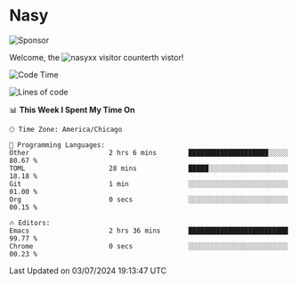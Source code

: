 # Nasy

<!--
<p align="center">
<img height="200" src="https://github-readme-stats.vercel.app/api?username=nasyxx&count_private=true&show_icons=true&theme=dracula&include_all_commits=true"/>
<img height="200" src="https://github-readme-stats.vercel.app/api/top-langs/?username=nasyxx&theme=dracula&hide=html,jupyter+notebook&count_private=true&show_icons=true"/>
</p>

  
----------------
-->

![Sponsor](https://img.shields.io/static/v1.svg?label=Sponsor&message=%E2%9D%A4&logo=GitHub&style=flat&color=pink)
 
Welcome, the ![nasyxx visitor counter](https://count.getloli.com/get/@nasyxx?theme=rule34)th vistor!
 
<!--START_SECTION:waka-->
![Code Time](http://img.shields.io/badge/Code%20Time-4%2C531%20hrs%2043%20mins-blue)

![Lines of code](https://img.shields.io/badge/From%20Hello%20World%20I%27ve%20Written-6.3%20million%20lines%20of%20code-blue)

📊 **This Week I Spent My Time On** 

```text
🕑︎ Time Zone: America/Chicago

💬 Programming Languages: 
Other                    2 hrs 6 mins        ████████████████████░░░░░   80.67 % 
TOML                     28 mins             █████░░░░░░░░░░░░░░░░░░░░   18.18 % 
Git                      1 min               ░░░░░░░░░░░░░░░░░░░░░░░░░   01.00 % 
Org                      0 secs              ░░░░░░░░░░░░░░░░░░░░░░░░░   00.15 % 

🔥 Editors: 
Emacs                    2 hrs 36 mins       █████████████████████████   99.77 % 
Chrome                   0 secs              ░░░░░░░░░░░░░░░░░░░░░░░░░   00.23 % 
```


 Last Updated on 03/07/2024 19:13:47 UTC
<!--END_SECTION:waka-->

<!-- ![visitors](https://visitor-badge.laobi.icu/badge?page_id=nasyxx.nasyxx) -->
